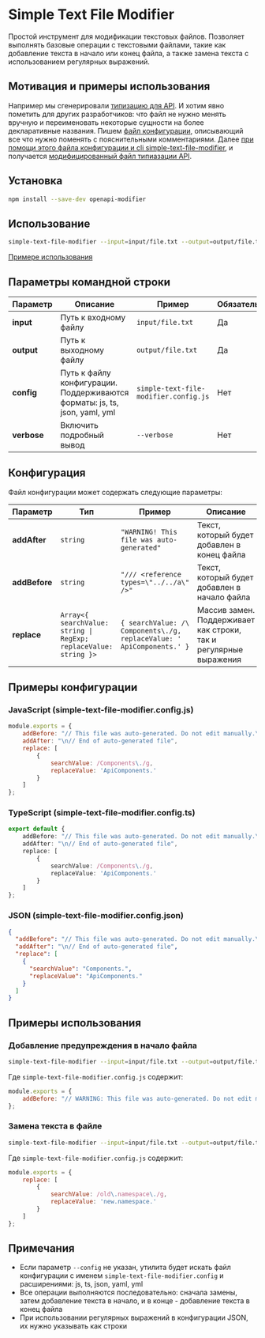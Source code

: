 # Simple Text File Modifier

Простой инструмент для модификации текстовых файлов. Позволяет выполнять базовые операции с текстовыми файлами, такие как добавление текста в начало или конец файла, а также замена текста с использованием регулярных выражений.

## Мотивация и примеры использования

Например мы сгенерировали [типизацию для API](../examples/example-cli-generate-api-types/output/generated-api-types.d.ts).
И хотим явно пометить для других разработчиков: что файл не нужно менять вручную и переименовать некоторые сущности на более декларативные названия.
Пишем [файл конфигурации](../examples/example-cli-generate-api-types/simple-text-file-modifier.config.ts), описывающий все что нужно поменять с пояснительными комментариями.
Далее [при помощи этого файла конфигурации и cli simple-text-file-modifier](../examples/example-cli-generate-api-types/package.json#L9), и получается [модифицированный файл типиазации API](../examples/example-cli-generate-api-types/output/generated-api-types.d.ts).

## Установка

```bash
npm install --save-dev openapi-modifier
```

## Использование

```bash
simple-text-file-modifier --input=input/file.txt --output=output/file.txt --config=simple-text-file-modifier.config.js
```

[Примере использования](../examples/example-cli-generate-api-types/package.json#L9)

## Параметры командной строки

| Параметр  | Описание                                                                                                 | Пример                                | Обязательный |
| --------- | -------------------------------------------------------------------------------------------------------- | ------------------------------------- | ------------ |
| **input** | Путь к входному файлу                                                                                    | `input/file.txt`                     | Да           |
| **output**| Путь к выходному файлу                                                                                   | `output/file.txt`                    | Да           |
| **config**| Путь к файлу конфигурации. Поддерживаются форматы: js, ts, json, yaml, yml                               | `simple-text-file-modifier.config.js` | Нет          |
| **verbose**| Включить подробный вывод                                                                                 | `--verbose`                          | Нет          |

## Конфигурация

Файл конфигурации может содержать следующие параметры:

| Параметр     | Тип                                                             | Пример                                                                 | Описание                                                                                 |
| ------------ | --------------------------------------------------------------- | ---------------------------------------------------------------------- | ---------------------------------------------------------------------------------------- |
| **addAfter** | `string`                                                        | `"WARNING! This file was auto-generated"`                              | Текст, который будет добавлен в конец файла                                              |
| **addBefore**| `string`                                                        | `"/// <reference types=\"../../a\" />"`                                | Текст, который будет добавлен в начало файла                                             |
| **replace**  | `Array<{ searchValue: string \| RegExp; replaceValue: string }>`| `{ searchValue: /\ Components\./g, replaceValue: ' ApiComponents.' }`  | Массив замен. Поддерживает как строки, так и регулярные выражения                        |

## Примеры конфигурации

### JavaScript (simple-text-file-modifier.config.js)
```javascript
module.exports = {
    addBefore: "// This file was auto-generated. Do not edit manually.\n",
    addAfter: "\n// End of auto-generated file",
    replace: [
        {
            searchValue: /Components\./g,
            replaceValue: 'ApiComponents.'
        }
    ]
};
```

### TypeScript (simple-text-file-modifier.config.ts)
```typescript
export default {
    addBefore: "// This file was auto-generated. Do not edit manually.\n",
    addAfter: "\n// End of auto-generated file",
    replace: [
        {
            searchValue: /Components\./g,
            replaceValue: 'ApiComponents.'
        }
    ]
};
```

### JSON (simple-text-file-modifier.config.json)
```json
{
  "addBefore": "// This file was auto-generated. Do not edit manually.\n",
  "addAfter": "\n// End of auto-generated file",
  "replace": [
    {
      "searchValue": "Components.",
      "replaceValue": "ApiComponents."
    }
  ]
}
```

## Примеры использования

### Добавление предупреждения в начало файла
```bash
simple-text-file-modifier --input=input/file.txt --output=output/file.txt --config=simple-text-file-modifier.config.js
```

Где `simple-text-file-modifier.config.js` содержит:
```javascript
module.exports = {
    addBefore: "// WARNING: This file was auto-generated. Do not edit manually.\n"
};
```

### Замена текста в файле
```bash
simple-text-file-modifier --input=input/file.txt --output=output/file.txt --config=simple-text-file-modifier.config.js
```

Где `simple-text-file-modifier.config.js` содержит:
```javascript
module.exports = {
    replace: [
        {
            searchValue: /old\.namespace\./g,
            replaceValue: 'new.namespace.'
        }
    ]
};
```

## Примечания

- Если параметр `--config` не указан, утилита будет искать файл конфигурации с именем `simple-text-file-modifier.config` и расширениями: js, ts, json, yaml, yml
- Все операции выполняются последовательно: сначала замены, затем добавление текста в начало, и в конце - добавление текста в конец файла
- При использовании регулярных выражений в конфигурации JSON, их нужно указывать как строки

